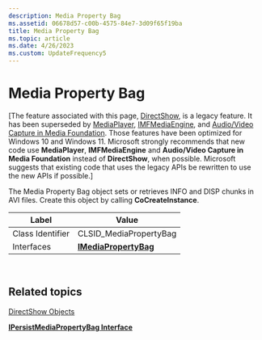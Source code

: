 ```yaml
---
description: Media Property Bag
ms.assetid: 06678d57-c00b-4575-84e7-3d09f65f19ba
title: Media Property Bag
ms.topic: article
ms.date: 4/26/2023
ms.custom: UpdateFrequency5
---
```


# Media Property Bag

\[The feature associated with this page, [DirectShow](/windows/win32/directshow/directshow), is a legacy feature. It has been superseded by [MediaPlayer](/uwp/api/Windows.Media.Playback.MediaPlayer), [IMFMediaEngine](/windows/win32/api/mfmediaengine/nn-mfmediaengine-imfmediaengine), and [Audio/Video Capture in Media Foundation](windows/win32/medfound/audio-video-capture-in-media-foundation). Those features have been optimized for Windows 10 and Windows 11. Microsoft strongly recommends that new code use **MediaPlayer**, **IMFMediaEngine** and **Audio/Video Capture in Media Foundation** instead of **DirectShow**, when possible. Microsoft suggests that existing code that uses the legacy APIs be rewritten to use the new APIs if possible.\]

The Media Property Bag object sets or retrieves INFO and DISP chunks in AVI files. Create this object by calling **CoCreateInstance**.



| Label | Value |
|------------------|------------------------------------------------|
| Class Identifier | CLSID\_MediaPropertyBag                        |
| Interfaces       | [**IMediaPropertyBag**](/windows/desktop/api/Strmif/nn-strmif-imediapropertybag) |



 

## Related topics

<dl> <dt>

[DirectShow Objects](directshow-objects.md)
</dt> <dt>

[**IPersistMediaPropertyBag Interface**](/windows/desktop/api/Strmif/nn-strmif-ipersistmediapropertybag)
</dt> </dl>

 

 




